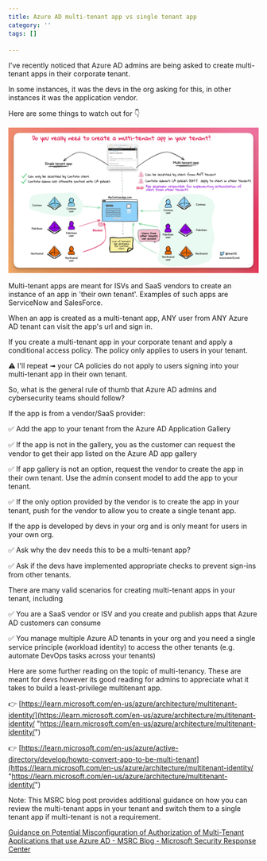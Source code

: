 ```yaml
---
title: Azure AD multi-tenant app vs single tenant app
category: ''
tags: []

---
```

I've recently noticed that Azure AD admins are being asked to create multi-tenant apps in their corporate tenant.

In some instances, it was the devs in the org asking for this, in other instances it was the application vendor.

Here are some things to watch out for 👇

![](/images/uploads/azureadsingletenantappvsmultitenantapp.jpg)

Multi-tenant apps are meant for ISVs and SaaS vendors to create an instance of an app in 'their own tenant'. Examples of such apps are ServiceNow and SalesForce.

When an app is created as a multi-tenant app, ANY user from ANY Azure AD tenant can visit the app's url and sign in.

If you create a multi-tenant app in your corporate tenant and apply a conditional access policy. The policy only applies to users in your tenant.

⚠️ I'll repeat ➟ your CA policies do not apply to users signing into your multi-tenant app in their own tenant.

So, what is the general rule of thumb that Azure AD admins and cybersecurity teams should follow?

If the app is from a vendor/SaaS provider:

✅ Add the app to your tenant from the Azure AD Application Gallery

✅ If the app is not in the gallery, you as the customer can request the vendor to get their app listed on the Azure AD app gallery

✅ If app gallery is not an option, request the vendor to create the app in their own tenant. Use the admin consent model to add the app to your tenant.

✅ If the only option provided by the vendor is to create the app in your tenant, push for the vendor to allow you to create a single tenant app.

If the app is developed by devs in your org and is only meant for users in your own org.

✅ Ask why the dev needs this to be a multi-tenant app?

✅ Ask if the devs have implemented appropriate checks to prevent sign-ins from other tenants.

There are many valid scenarios for creating multi-tenant apps in your tenant, including

✅ You are a SaaS vendor or ISV and you create and publish apps that Azure AD customers can consume

✅ You manage multiple Azure AD tenants in your org and you need a single service principle (workload identity) to access the other tenants (e.g. automate DevOps tasks across your tenants)

Here are some further reading on the topic of multi-tenancy. These are meant for devs however its good reading for admins to appreciate what it takes to build a least-privilege multitenant app.

👉 [https://learn.microsoft.com/en-us/azure/architecture/multitenant-identity/](https://learn.microsoft.com/en-us/azure/architecture/multitenant-identity/ "https://learn.microsoft.com/en-us/azure/architecture/multitenant-identity/")

👉 [https://learn.microsoft.com/en-us/azure/active-directory/develop/howto-convert-app-to-be-multi-tenant](https://learn.microsoft.com/en-us/azure/architecture/multitenant-identity/ "https://learn.microsoft.com/en-us/azure/architecture/multitenant-identity/")

Note: This MSRC blog post provides additional guidance on how you can review the multi-tenant apps in your tenant and switch them to a single tenant app if multi-tenant is not a requirement.

[Guidance on Potential Misconfiguration of Authorization of Multi-Tenant Applications that use Azure AD - MSRC Blog - Microsoft Security Response Center](https://msrc.microsoft.com/blog/2023/03/guidance-on-potential-misconfiguration-of-authorization-of-multi-tenant-applications-that-use-azure-ad/)